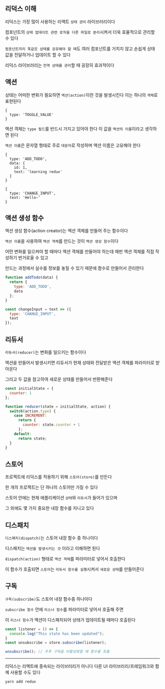 ## 리덕스 이해  
  
리덕스는 가장 많이 사용하는 리액트 `상태 관리` 라이브러리이다  
  
컴포넌트의 `상태 업데이트 관련 로직을 다른 파일로 분리`시켜서 더욱 효율적으로 관리할 수 있다  
  
`컴포넌트끼리 똑같은 상태를 공유해야 할 때`도 여러 컴포넌트를 거치지 않고 손쉽게 상태 값을 전달하거나 업데이트 할 수 있다  
  
리덕스 라이브러리는 `전역 상태를 관리`할 때 굉장히 효과적이다  
  

  
## 액션
  
상태는 어떠한 변화가 필요하면 `액션(action)`이란 것을 발생시킨다 이는 하나의 `객체`로 표현된다  
  
```
{
  type: 'TOGGLE_VALUE'
}
```
  
액션 객체는 `type 필드`를 반드시 가지고 있어야 한다 이 값을 `액션의 이름`이라고 생각하면 된다  
  
`액션 이름`은 문자열 형태로 주로 `대문자`로 작성하며 액션 이름은 고유해야 한다  
  
```
{
  type: 'ADD_TODO',
  data: {
    id: 1,
    text: 'learning redux'
  }
}

{
  type: 'CHANGE_INPUT',
  text: 'Hello~'
}
```
  
## 액션 생성 함수
  
액션 생성 함수(action creator)는 액션 객체를 만들어 주는 함수이다  
  
`액션 이름`을 사용하여 `액션 객체`를 만드는 것이 `액션 생성 함수`이다  
  
어떤 변화를 일으켜야 할 때마다 액션 객체를 만들어야 하는데 매번 액션 객체를 직접 작성하기 번거로울 수 있고  
  
만드는 과정에서 실수를 정보를 놓칠 수 있기 때문에 함수로 만들어서 관리한다
  
```jsx
function addTodo(data) {
  return {
    type: 'ADD_TODO',
    data
  };
}

const changeInput = text => ({
  type: 'CHANGE_INPUT',
  text
});
```
  
## 리듀서
  
`리듀서(reducer)`는 변화를 일으키는 함수이다  
  
액션을 만들어서 발생시키면 리듀서가 현재 상태와 전달받은 액션 객체를 파라미터로 받아온다  
  
그리고 두 값을 참고하여 새로운 상태를 만들어서 반환해준다  
  
```jsx
const initialState = {
  counter: 1
};

function reducer(state = initialState, action) {
  switch(action.type) {
    case INCREMENT:
      return {
        counter: state.counter + 1
      };
    default:
      return state;
  }
}
```
  
## 스토어
  
프로젝트에 리덕스를 적용하기 위해 `스토어(store)`를 만든다  
  
한 개의 프로젝트는 단 하나의 스토어만 가질 수 있다  
  
스토어 안에는 현재 애플리케이션 `상태`와 `리듀서`가 들어가 있으며  
  
그 외에도 몇 가지 중요한 내장 함수를 지니고 있다
  
## 디스패치
  
`디스패치(dispatch)`는 스토어 내장 함수 중 하나이다  
  
디스패치는 `액션을 발생시키는 것` 이라고 이해하면 된다  
  
`dispatch(action)` 형태로 `액션 객체`를 파라미터로 넣어서 호출한다  
  
이 함수가 호출되면 `스토어`는 `리듀서 함수를 실행`시켜서 `새로운 상태`를 만들어준다
  
## 구독
  
`구독(subscribe)`도 스토어 내장 함수중 하나이다  
  
`subscribe 함수` 안에 `리스너 함수`를 파라미터로 넣어서 호출해 주면  
  
이 `리스너 함수`가 액션이 디스패치되어 상태가 업데이트될 때마다 호출된다  
  
```jsx
const listener = () => {
  console.log("This state has been updated");
}
const unsubscribe = store.subscribe(listener);

unsubscribe(); // 추후 구독을 비활성화할 때 함수를 호출
```
  
---
  
리덕스는 리액트에 종속되는 라이브러리가 아니다 다른 UI 라이브러리/프레임워크와 함께 사용할 수도 있다  
  
```
yarn add redux
```
